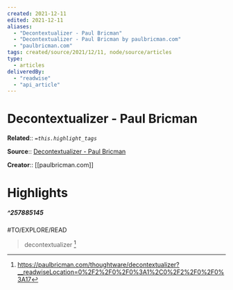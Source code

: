 ```yaml
---
created: 2021-12-11
edited: 2021-12-11
aliases:
  - "Decontextualizer - Paul Bricman"
  - "Decontextualizer - Paul Bricman by paulbricman.com"
  - "paulbricman.com"
tags: created/source/2021/12/11, node/source/articles
type: 
  - articles
deliveredBy: 
  - "readwise"
  - "api_article"
---
```

# Decontextualizer - Paul Bricman

**Related**:: 
*`=this.highlight_tags`*

**Source**:: [Decontextualizer - Paul Bricman](https://paulbricman.com/thoughtware/decontextualizer)

**Creator**:: [[paulbricman.com]]

# Highlights
##### ^257885145
#TO/EXPLORE/READ  
> decontextualizer 
  [^257885145]

[^257885145]: https://paulbricman.com/thoughtware/decontextualizer?__readwiseLocation=0%2F2%2F0%2F0%3A1%2C0%2F2%2F0%2F0%3A17


